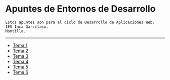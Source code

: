 # Apuntes de Entornos de Desarrollo
```
Estos apuntes son para el ciclo de Desarrollo de Aplicaciones Web.
IES Inca Garcilaso.
Montilla.
```
---
- [ Tema 1 ](Tema1.md)
- [ Tema 2 ](Tema2.md)
- [ Tema 3 ](Tema3.md)
- [ Tema 4 ](Tema4.md)
- [ Tema 5 ](Tema5.md)
- [ Tema 6 ](Tema6.md)
